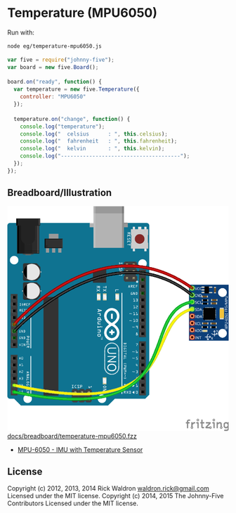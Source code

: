 <!--remove-start-->
# Temperature (MPU6050)

Run with:
```bash
node eg/temperature-mpu6050.js
```
<!--remove-end-->

```javascript
var five = require("johnny-five");
var board = new five.Board();

board.on("ready", function() {
  var temperature = new five.Temperature({
    controller: "MPU6050"
  });

  temperature.on("change", function() {
    console.log("temperature");
    console.log("  celsius      : ", this.celsius);
    console.log("  fahrenheit   : ", this.fahrenheit);
    console.log("  kelvin       : ", this.kelvin);
    console.log("--------------------------------------");
  });
});


```


## Breadboard/Illustration


![docs/breadboard/temperature-mpu6050.png](breadboard/temperature-mpu6050.png)
[docs/breadboard/temperature-mpu6050.fzz](breadboard/temperature-mpu6050.fzz)

- [MPU-6050 - IMU with Temperature Sensor](http://www.invensense.com/mems/gyro/mpu6050.html)


<!--remove-start-->
## License
Copyright (c) 2012, 2013, 2014 Rick Waldron <waldron.rick@gmail.com>
Licensed under the MIT license.
Copyright (c) 2014, 2015 The Johnny-Five Contributors
Licensed under the MIT license.
<!--remove-end-->
